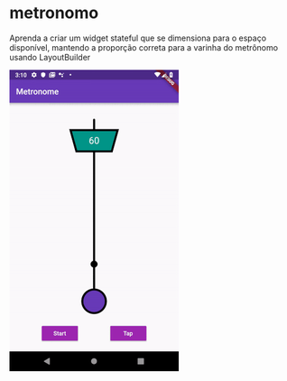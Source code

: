 # metronomo

Aprenda a criar um widget stateful que se dimensiona para o espaço disponível, mantendo a proporção correta para a varinha do metrônomo usando LayoutBuilder

<img src="metronome.gif">
